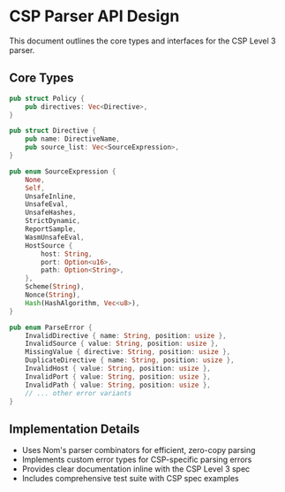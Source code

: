 # CSP Parser API Design

This document outlines the core types and interfaces for the CSP Level 3 parser.

## Core Types

```rust
pub struct Policy {
    pub directives: Vec<Directive>,
}

pub struct Directive {
    pub name: DirectiveName,
    pub source_list: Vec<SourceExpression>,
}

pub enum SourceExpression {
    None,
    Self,
    UnsafeInline,
    UnsafeEval,
    UnsafeHashes,
    StrictDynamic,
    ReportSample,
    WasmUnsafeEval,
    HostSource {
        host: String,
        port: Option<u16>,
        path: Option<String>,
    },
    Scheme(String),
    Nonce(String),
    Hash(HashAlgorithm, Vec<u8>),
}

pub enum ParseError {
    InvalidDirective { name: String, position: usize },
    InvalidSource { value: String, position: usize },
    MissingValue { directive: String, position: usize },
    DuplicateDirective { name: String, position: usize },
    InvalidHost { value: String, position: usize },
    InvalidPort { value: String, position: usize },
    InvalidPath { value: String, position: usize },
    // ... other error variants
}
```

## Implementation Details

- Uses Nom's parser combinators for efficient, zero-copy parsing
- Implements custom error types for CSP-specific parsing errors
- Provides clear documentation inline with the CSP Level 3 spec
- Includes comprehensive test suite with CSP spec examples
